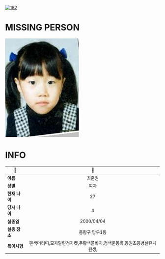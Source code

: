 [![182](https://img.shields.io/badge/%EC%8B%A4%EC%A2%85%EC%8B%A0%EA%B3%A0%EB%8A%94%20%EA%B5%AD%EB%B2%88%EC%97%86%EC%9D%B4-182-blue)](http://safe182.go.kr/index.do)

# MISSING PERSON

<img src="./missing_person.jpg">

# INFO

|🔑|💎|
|--|:--:|
|**이름**|최준원|
|**성별**|여자|
|**현재 나이**|27|
|**당시 나이**|4|
|**실종일**|2000/04/04|
|**실종 장소**|중랑구 망우1동|
|**특이사항**|흰색머리띠,모자달린청자켓,주황색쫄바지,청색운동화,동원초등병설유치원생,|
